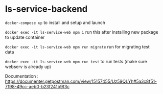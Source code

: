 # ls-service-backend

 `docker-compose up` to install and setup and launch
 
 `docker exec -it ls-service-web npm i` run this after installing new package to update container

 `docker exec -it ls-service-web npm run migrate` run for migrating test data

 `docker exec -it ls-service-web npm run test` to run tests (make sure webserv is already up)

 Documentation : https://documenter.getpostman.com/view/15157455/Uz59QLYh#5a3c8f51-7198-49cc-aeb0-b23f241b9f3c